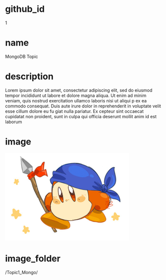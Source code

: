 # github_id
1

# name
MongoDB Topic

# description
Lorem ipsum dolor sit amet, consectetur adipiscing elit, sed do eiusmod tempor incididunt ut labore et dolore magna aliqua. Ut enim ad minim veniam, quis nostrud exercitation ullamco laboris  nisi ut aliqui p ex ea commodo consequat. Duis aute irure dolor in reprehenderit in voluptate velit esse cillum dolore eu fu   giat nulla pariatur. Ex cepteur sint occaecat cupidatat non proident, sunt in culpa qui officia deserunt mollit anim id est laborum 
  
# image
<img src="images/dee.jpg">

# image_folder
/Topic1_Mongo/
   